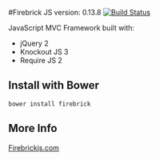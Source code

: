 #Firebrick JS version: 0.13.8 [![Build Status](https://travis-ci.org/smasala/firebrick.svg?branch=master)](https://travis-ci.org/smasala/firebrick)

JavaScript MVC Framework built with:

* jQuery 2
* Knockout JS 3
* Require JS 2

## Install with Bower
```
bower install firebrick
```

## More Info
[Firebrickjs.com](http://www.firebrickjs.com)